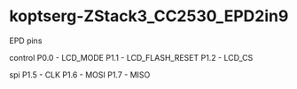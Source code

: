 # koptserg-ZStack3_CC2530_EPD2in9
  EPD pins

  control
  P0.0 - LCD_MODE
  P1.1 - LCD_FLASH_RESET
  P1.2 - LCD_CS

  spi
  P1.5 - CLK
  P1.6 - MOSI
  P1.7 - MISO
